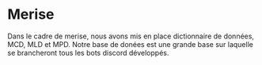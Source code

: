 # Merise

Dans le cadre de merise, nous avons mis en place dictionnaire de données, MCD, MLD et MPD.
Notre base de donées est une grande base sur laquelle se brancheront tous les bots discord développés.

